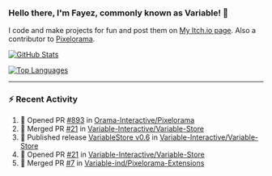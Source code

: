 ### Hello there, I'm Fayez, commonly known as Variable! 👋
I code and make projects for fun and post them on [My Itch.io page](https://variable-industries.itch.io/). Also a contributor to [Pixelorama](https://github.com/Orama-Interactive/Pixelorama).

[![GitHub Stats](https://github-readme-stats.vercel.app/api/?username=Variable-ind&show_icons=true&theme=merko)](https://github.com/anuraghazra/github-readme-stats)

[![Top Languages](https://github-readme-stats.vercel.app/api/top-langs/?username=Variable-ind&layout=compact&theme=merko)](https://github.com/anuraghazra/github-readme-stats)

---

### :zap: Recent Activity

<!--START_SECTION:activity-->
1. 💪 Opened PR [#893](https://github.com/Orama-Interactive/Pixelorama/pull/893) in [Orama-Interactive/Pixelorama](https://github.com/Orama-Interactive/Pixelorama)
2. 🎉 Merged PR [#21](https://github.com/Variable-Interactive/Variable-Store/pull/21) in [Variable-Interactive/Variable-Store](https://github.com/Variable-Interactive/Variable-Store)
3. 🚀 Published release [ VariableStore v0.6](https://github.com/Variable-Interactive/Variable-Store/releases/tag/v0.6) in [Variable-Interactive/Variable-Store](https://github.com/Variable-Interactive/Variable-Store)
4. 💪 Opened PR [#21](https://github.com/Variable-Interactive/Variable-Store/pull/21) in [Variable-Interactive/Variable-Store](https://github.com/Variable-Interactive/Variable-Store)
5. 🎉 Merged PR [#7](https://github.com/Variable-ind/Pixelorama-Extensions/pull/7) in [Variable-ind/Pixelorama-Extensions](https://github.com/Variable-ind/Pixelorama-Extensions)
<!--END_SECTION:activity-->

<!--
**Variable-ind/Variable-ind** is a ✨ _special_ ✨ repository because its `README.md` (this file) appears on your GitHub profile.

Here are some ideas to get you started:
- 🌱 I’m currently studying at ...
- 🔭 I’m currently working on ...
- 👯 I’m looking to collaborate on ...
- 🤔 I’m looking for help with ...
- 💬 Ask me about ...
- 📫 How to reach me: ...
- ⚡ Fun fact: ...
-->
